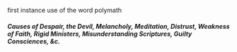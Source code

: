 first instance use of the word polymath
#### _Causes of Despair, the Devil, Melancholy, Meditation, Distrust, Weakness of Faith, Rigid Ministers, Misunderstanding Scriptures, Guilty Consciences, &c._